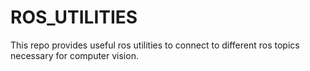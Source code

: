 # ROS_UTILITIES
This repo provides useful ros utilities to connect to different ros topics necessary for computer vision. 
